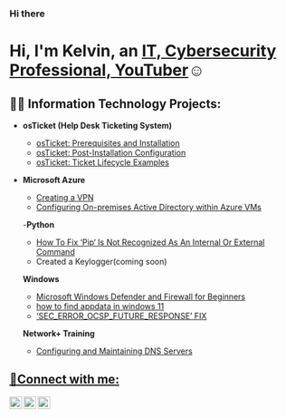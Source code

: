 ### Hi there 

<h1>Hi, I'm Kelvin, an <a href="https://www.linkedin.com/in/kelvin-r-tobias-211949219/">IT, Cybersecurity Professional, YouTuber</a>☺</h1>

<h2>👨‍💻 Information Technology Projects:</h2>

- <b>osTicket (Help Desk Ticketing System)</b>
  - [osTicket: Prerequisites and Installation](https://github.com/kelvinintech/osticket-prereqs/tree/main#readme)
  - [osTicket: Post-Installation Configuration](https://github.com/kelvinintech/post-installation-config/blob/main/readme.md)
  - [osTicket: Ticket Lifecycle Examples](https://github.com/kelvinintech/ticket-life-cycles)
- <b>Microsoft Azure</b>
  - [Creating a VPN](https://github.com/kelvinintech/creating-a-VPN/blob/main/README.md)
  - [Configuring On-premises Active Directory within Azure VMs](https://github.com/codeByKelvinn/configure-on-premises-active-directory-/blob/main/README.md)

  -<b>Python</b>

   <ul>
    <li><a href="https://discuss.python.org/t/pip-not-working/30102/2">How To Fix ‘Pip‘ Is Not Recognized As An Internal Or External Command</a></li>
     <li>Created a Keylogger(coming soon)</li>
  </ul>
  
  <b>Windows</b>

    <ul>
    <li><a href="https://github.com/kelvinintech/Microsoft-Windows-Defender-and-Firewall-for-Beginners">Microsoft Windows Defender and Firewall for Beginners</a></li>
  </ul>
  
  <ul>
    <li><a href="https://github.com/kelvinintech/How-to-Find-AppData-Folder-in-Windows-11">how to find appdata in windows 11</a></li>
  </ul>
  <ul> 
      <li><a href="https://github.com/kelvinintech/SEC_ERROR_OCSP_FUTURE_RESPONSE">‘SEC_ERROR_OCSP_FUTURE_RESPONSE’ FIX </a></li>
  </ul>

  <!--- <b>CCNA Training</b>

  <ul>
    <li>Configuring Local Usernames <a href=""></a> </li>
  </ul>

  --->

   <b>Network+ Training</b>

   <ul>
     <li><a href="https://github.com/kelvinintech/Configuring-and-Maintaining-DNS-Servers">Configuring and Maintaining DNS Servers</li>
  </ul>


  

<h2>🤳Connect with me:</h2>

[<img align="left" alt="Josh | Twitter" width="22px" src="https://cdn.jsdelivr.net/npm/simple-icons@v3/icons/twitter.svg" />][twitter]
[<img align="left" alt="Josh | LinkedIn" width="22px" src="https://cdn.jsdelivr.net/npm/simple-icons@v3/icons/linkedin.svg" />][linkedin]
[<img align="left" alt="Josh | Instagram" width="22px" src="https://cdn.jsdelivr.net/npm/simple-icons@v3/icons/instagram.svg" />][instagram]

[twitter]: https://twitter.com/kelvinrtobias
[instagram]: https://www.instagram.com/kelvinrtobias/
[linkedin]: https://www.linkedin.com/in/kelvin-r-tobias-211949219/

